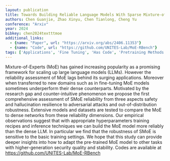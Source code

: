 ```yaml
---
layout: publication
title: Towards Building Reliable Language Models With Sparse Mixture-of-experts
authors: Chen Guanjie, Zhao Xinyu, Chen Tianlong, Cheng Yu
conference: "Arxiv"
year: 2024
bibkey: chen2024textttmoe
additional_links:
  - {name: "Paper", url: "https://arxiv.org/abs/2406.11353"}
  - {name: "Code", url: "https://github.com/UNITES-Lab/MoE-RBench"}
tags: ['Applications', 'Fine Tuning', 'Has Code', 'Pretraining Methods', 'Responsible AI', 'Security', 'Tools', 'Training Techniques']
---
```

Mixture-of-Experts (MoE) has gained increasing popularity as a promising framework for scaling up large language models (LLMs). However the reliability assessment of MoE lags behind its surging applications. Moreover when transferred to new domains such as in fine-tuning MoE models sometimes underperform their dense counterparts. Motivated by the research gap and counter-intuitive phenomenon we propose the first comprehensive assessment of SMoE reliability from three aspects safety and hallucination resilience to adversarial attacks and out-of-distribution robustness. Extensive models and datasets are tested to compare the MoE to dense networks from these reliability dimensions. Our empirical observations suggest that with appropriate hyperparameters training recipes and inference techniques we can build the MoE model more reliably than the dense LLM. In particular we find that the robustness of SMoE is sensitive to the basic training settings. We hope that this study can provide deeper insights into how to adapt the pre-trained MoE model to other tasks with higher-generation security quality and stability. Codes are available at https://github.com/UNITES-Lab/MoE-RBench
